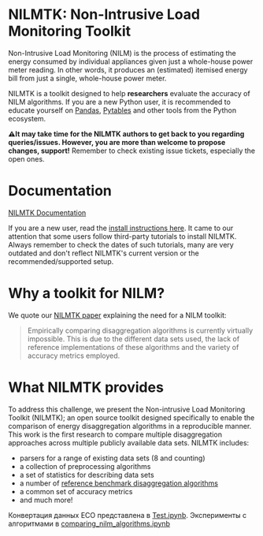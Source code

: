 # NILMTK: Non-Intrusive Load Monitoring Toolkit

Non-Intrusive Load Monitoring (NILM) is the process of estimating the
energy consumed by individual appliances given just a whole-house
power meter reading.  In other words, it produces an (estimated)
itemised energy bill from just a single, whole-house power meter.

NILMTK is a toolkit designed to help **researchers** evaluate the accuracy of NILM algorithms. If you are a new Python user, it is recommended to educate yourself on [Pandas](https://pandas.pydata.org/), [Pytables](http://www.pytables.org/) and other tools from the Python ecosystem.

**⚠️It may take time for the NILMTK authors to get back to you regarding queries/issues. However, you are more than welcome to propose changes, support!** Remember to check existing issue tickets, especially the open ones.

# Documentation

[NILMTK Documentation](https://github.com/nilmtk/nilmtk/tree/master/docs/manual)

If you are a new user, read the [install instructions here](https://github.com/nilmtk/nilmtk/blob/master/docs/manual/user_guide/install_user.md). It came to our attention that some users follow third-party tutorials to install NILMTK. Always remember to check the dates of such tutorials, many are very outdated and don't reflect NILMTK's current version or the recommended/supported setup.

# Why a toolkit for NILM?

We quote our [NILMTK paper](http://arxiv.org/pdf/1404.3878v1.pdf)
explaining the need for a NILM toolkit:

> Empirically comparing disaggregation algorithms is currently
> virtually impossible. This is due to the different data sets used,
> the lack of reference implementations of these algorithms and the
> variety of accuracy metrics employed.

# What NILMTK provides

To address this challenge, we present the Non-intrusive Load Monitoring
Toolkit (NILMTK); an open source toolkit designed specifically to enable
the comparison of energy disaggregation algorithms in a reproducible
manner. This work is the first research to compare multiple
disaggregation approaches across multiple publicly available data sets.
NILMTK includes:

- parsers for a range of existing data sets (8 and counting)
- a collection of preprocessing algorithms
- a set of statistics for describing data sets
- a number of [reference benchmark disaggregation algorithms](https://github.com/nilmtk/nilmtk/wiki/NILM-Algorithms)
- a common set of accuracy metrics
- and much more!

Конвертация данных ECO представлена в [Test.ipynb](./Test.ipynb). Эксперименты с алгоритмами в [comparing_nilm_algorithms.ipynb](./comparing_nilm_algorithms.ipynb)
